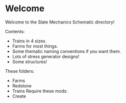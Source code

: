 # Welcome

Welcome to the Slate Mechanics Schematic directory!

Contents:
- Trains in 4 sizes.
- Farms for most things.
- Some thematic naming conventions if you want them.
- Lots of stress generator designs!
- Some structures!

These folders:
- Farms
- Redstone
- Trains
Require these mods:
- Create
